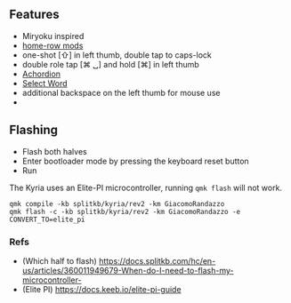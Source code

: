 ## Features

-   Miryoku inspired
-   [home-row mods](https://precondition.github.io/home-row-mods)
-   one-shot [⇧] in left thumb, double tap to caps-lock
-   double role tap [⌘ ␣] and hold [⌘] in left thumb
-   [Achordion](https://getreuer.info/posts/keyboards/achordion/index.html)
-   [Select Word](https://getreuer.info/posts/keyboards/select-word/index.html)
-   additional backspace on the left thumb for mouse use
-

## Flashing

-   Flash both halves
-   Enter bootloader mode by pressing the keyboard reset button
-   Run

The Kyria uses an Elite-PI microcontroller, running `qmk flash` will not work.

```
qmk compile -kb splitkb/kyria/rev2 -km GiacomoRandazzo
qmk flash -c -kb splitkb/kyria/rev2 -km GiacomoRandazzo -e CONVERT_TO=elite_pi
```

### Refs

-   (Which half to flash) https://docs.splitkb.com/hc/en-us/articles/360011949679-When-do-I-need-to-flash-my-microcontroller-
-   (Elite PI) https://docs.keeb.io/elite-pi-guide
